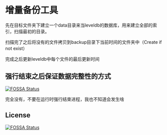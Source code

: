 # 增量备份工具
先在目标文件夹下建立一个data目录来当leveldb的数据库，用来建立全部的索引，扫描最初的目录。

扫描完了之后将没有的文件拷贝到backup目录下当前时间的文件夹中（Create if not exist）

完成之后更新leveldb中每个文件的最后更新时间

## 强行结束之后保证数据完整性的方式
[![FOSSA Status](https://app.fossa.com/api/projects/git%2Bgithub.com%2FModerRAS%2FIncrementalBackup.svg?type=shield)](https://app.fossa.com/projects/git%2Bgithub.com%2FModerRAS%2FIncrementalBackup?ref=badge_shield)

完全没有，不要在运行时强行结束进程，我也不知道会发生啥

## License
[![FOSSA Status](https://app.fossa.com/api/projects/git%2Bgithub.com%2FModerRAS%2FIncrementalBackup.svg?type=large)](https://app.fossa.com/projects/git%2Bgithub.com%2FModerRAS%2FIncrementalBackup?ref=badge_large)